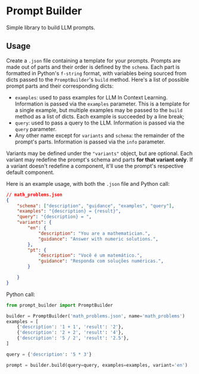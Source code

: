 # Prompt Builder

Simple library to build LLM prompts.

## Usage

Create a `.json` file containing a template for your prompts. Prompts are made out of parts and their order is defined by the `schema`. Each part is formatted in Python's `f-string` format, with variables being sourced from dicts passed to the `PromptBuilder`'s `build` method. Here's a list of possible prompt parts and their corresponding dicts:

- `examples`: used to pass examples for LLM In Context Learning. Information is passed via the `examples` parameter. This is a template for a single example, but multiple examples may be passed to the `build` method as a list of dicts. Each example is succeeded by a line break;
- `query`: used to pass a query to the LLM. Information is passed via the `query` parameter.
- Any other name except for `variants` and `schema`: the remainder of the prompt's parts. Information is passed via the `info` parameter.

Variants may be defined under the `"variants"` object, but are optional. Each variant may redefine the prompt's schema and parts **for that variant only**. If a variant doesn't redefine a component, it'll use the prompt's respective default component.

Here is an example usage, with both the `.json` file and Python call:

```json
// math_problems.json
{
    "schema": ["description", "guidance", "examples", "query"],
    "examples": "{description} = {result}",
    "query": "{description} = ",
    "variants": {
        "en": {
            "description": "You are a mathematician.",
            "guidance": "Answer with numeric solutions.",
        },
        "pt": {
            "description": "Você é um matemático.",
            "guidance": "Responda com soluções numéricas.",
        }

    }
}
```
Python call:

```python
from prompt_builder import PromptBuilder

builder = PromptBuilder('math_problems.json', name='math_problems')
examples = [
    {'description': '1 + 1', 'result': '2'},
    {'description': '2 + 2', 'result': '4'},
    {'description': '5 / 2', 'result': '2.5'},
]

query = {'description': '5 * 3'}

prompt = builder.build(query=query, examples=examples, variant='en')
```